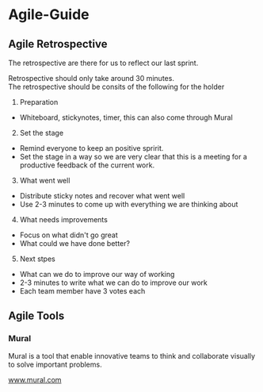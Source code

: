 <h1>Agile-Guide</h1>

<h2>Agile Retrospective</h2>
The retrospective are there for us to reflect our last sprint. <br>

Retrospective should only take around 30 minutes. <br>
The retrospective should be consits of the following for the holder <br>
1. Preparation <br>
- Whiteboard, stickynotes, timer, this can also come through Mural <br>

2. Set the stage <br>
- Remind everyone to keep an positive spririt. <br> 
- Set the stage in a way so we are very clear that this is a meeting for a productive feedback of the current work. <br>

3. What went well <br>
- Distribute sticky notes and recover what went well <br>
- Use 2-3 minutes to come up with everything we are thinking about <br>
4. What needs improvements <br>
- Focus on what didn't go great <br>
- What could we have done better? <br>
5. Next stpes <br>
- What can we do to improve our way of working <br>
- 2-3 minutes to write what we can do to improve our work <br>
- Each team member have 3 votes each <br>

<h2>Agile Tools</h2>

<h3>Mural</h3>
Mural is a tool that enable innovative teams to think and collaborate visually to solve important problems. <br>

<a href="www.mural.com" target="_blank">www.mural.com</a><br>
